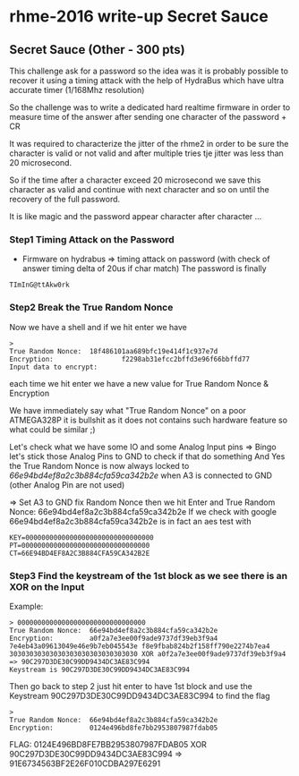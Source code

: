 # rhme-2016 write-up Secret Sauce

<a name="secretsauce"></a>
## Secret Sauce (Other - 300 pts)

This challenge ask for a password so the idea was it is probably possible to recover it using a timing attack with the help of HydraBus which have ultra accurate timer (1/168Mhz resolution)

So the challenge was to write a dedicated hard realtime firmware in order to measure time of the answer after sending one character of the password + CR

It was required to characterize the jitter of the rhme2 in order to be sure the character is valid or not valid and after multiple tries tje jitter was less than 20 microsecond.

So if the time after a character exceed 20 microsecond we save this character as valid and continue with next character and so on until the recovery of the full password.

It is like magic and the password appear character after character ...

### Step1 Timing Attack on the Password
* Firmware on hydrabus => timing attack on password (with check of answer timing delta of 20us if char match)
The password is finally
```
TImInG@ttAkw0rk
```

### Step2 Break the True Random Nonce
Now we have a shell and if we hit enter we have
```
>
True Random Nonce:	18f486101aa689bfc19e414f1c937e7d
Encryption:					f2298ab31efcc2bffd3e96f66bbffd77
Input data to encrypt:
```

each time we hit enter we have a new value for True Random Nonce & Encryption

We have immediately say what "True Random Nonce" on a poor ATMEGA328P it is bullshit as it does not contains such hardware feature so what could be similar ;)

Let's check what we have some IO and some Analog Input pins => Bingo let's stick those Analog Pins to GND to check if that do something 
And Yes the True Random Nonce is now always locked to *66e94bd4ef8a2c3b884cfa59ca342b2e* when A3 is connected to GND (other Analog Pin are not used)

=> Set A3 to GND fix Random Nonce then we hit Enter and True Random Nonce:	66e94bd4ef8a2c3b884cfa59ca342b2e
If we check with google 66e94bd4ef8a2c3b884cfa59ca342b2e is in fact an aes test with
```
KEY=00000000000000000000000000000000
PT=00000000000000000000000000000000
CT=66E94BD4EF8A2C3B884CFA59CA342B2E
```

### Step3 Find the keystream of the 1st block as we see there is an XOR on the Input 
Example:
```
> 00000000000000000000000000000000
True Random Nonce:	66e94bd4ef8a2c3b884cfa59ca342b2e
Encryption:			a0f2a7e3ee00f9ade9737df39eb3f9a4 7e4eb43a09613049e46e9b7eb045543e f8e9fbab824b2f158ff790e2274b7ea4
30303030303030303030303030303030 XOR a0f2a7e3ee00f9ade9737df39eb3f9a4 => 90C297D3DE30C99DD9434DC3AE83C994
Keystream is 90C297D3DE30C99DD9434DC3AE83C994
```

Then go back to step 2 just hit enter to have 1st block and use the Keystream 90C297D3DE30C99DD9434DC3AE83C994 to find the flag
```
>
True Random Nonce:	66e94bd4ef8a2c3b884cfa59ca342b2e
Encryption:			0124e496bd8fe7bb2953807987fdab05
```
FLAG:
0124E496BD8FE7BB2953807987FDAB05 XOR 90C297D3DE30C99DD9434DC3AE83C994 => 91E6734563BF2E26F010CDBA297E6291
